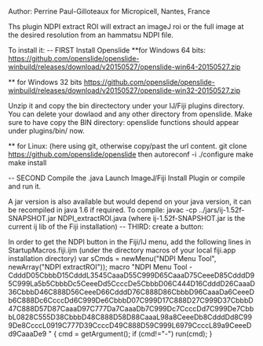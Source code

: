 Author: Perrine Paul-Gilloteaux for Micropicell, Nantes, France

Ths plugin NDPI extract ROI will extract an imageJ roi or the full image at the desired resolution from an hammatsu NDPI file.

To install it:
-- FIRST Install Openslide
**for Windows 64 bits:
https://github.com/openslide/openslide-winbuild/releases/download/v20150527/openslide-win64-20150527.zip

** for Windows 32 bits 
https://github.com/openslide/openslide-winbuild/releases/download/v20150527/openslide-win32-20150527.zip

Unzip it and copy the bin directectory under your IJ/Fiji plugins directory. You can delete your dowlaod and any other directory from openslide.
Make sure to have copy the BIN directory: openslide functions should appear under plugins/bin/ now.

** for Linux: (here using git, otherwise copy/past the url content. 
git clone https://github.com/openslide/openslide 
then autoreconf -i
./configure
make
make install

-- SECOND Compile the .java
Launch ImageJ/Fiji
Install Plugin or compile and run it.

A jar version is also available but would depend on your java version, it can be recompiled in java 1.6 if required.
To compile:
javac -cp ../jars/ij-1.52f-SNAPSHOT.jar NDPI_extractROI.java (where ij-1.52f-SNAPSHOT.jar is the current ij lib of the Fiji installation)
-- THIRD: create a button: 

In order to get the NDPI button in the Fiji/IJ menu, add the following lines in StartupMacros.fiji.ijm (under the directory macros of your local fiji.app installation directory)
var sCmds = newMenu("NDPI Menu Tool",
	newArray("NDPI extractROI"));
macro "NDPI Menu Tool - CdddD05CbbbD15CdddL3545CaaaD55C999D65CaaaD75CeeeD85CdddD95C999La5b5CbbbDc5CeeeDd5CcccDe5CbbbD06C444D16CdddD26CaaaD36CbbbD46C888D56CeeeD66CdddD76C888D86CbbbD96CaaaDa6CeeeDb6C888Dc6CcccDd6C999De6CbbbD07C999D17C888D27C999D37CbbbD47C888D57D87CaaaD97C777Da7CaaaDb7C999Dc7CcccDd7C999De7CbbbL0828C555D38CbbbD48C888D58D88CaaaL98a8CeeeDb8CdddDd8C999De8CcccL0919C777D39CcccD49C888D59C999L6979CcccL89a9CeeeDd9CaaaDe9 " {
	cmd = getArgument();
	if (cmd!="-") run(cmd);
}
